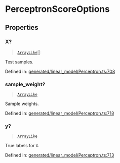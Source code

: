# PerceptronScoreOptions

## Properties

### X?

> [`ArrayLike`](../types/ArrayLike.md)[]

Test samples.

Defined in:  [generated/linear\_model/Perceptron.ts:708](https://github.com/transitive-bullshit/scikit-learn-ts/blob/92ab806/packages/sklearn/src/generated/linear_model/Perceptron.ts#L708)

### sample\_weight?

> [`ArrayLike`](../types/ArrayLike.md)

Sample weights.

Defined in:  [generated/linear\_model/Perceptron.ts:718](https://github.com/transitive-bullshit/scikit-learn-ts/blob/92ab806/packages/sklearn/src/generated/linear_model/Perceptron.ts#L718)

### y?

> [`ArrayLike`](../types/ArrayLike.md)

True labels for `X`.

Defined in:  [generated/linear\_model/Perceptron.ts:713](https://github.com/transitive-bullshit/scikit-learn-ts/blob/92ab806/packages/sklearn/src/generated/linear_model/Perceptron.ts#L713)
